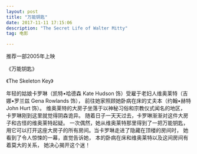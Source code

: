 ```yaml
---
layout: post
title: "万能钥匙"
date: 2017-11-11 17:15:06 
description: "The Secret Life of Walter Mitty"
tag: 电影

---
```




推荐一部2005年上映

《万能钥匙》

《The Skeleton Key》

年轻的姑娘卡罗琳（凯特•哈德森 Kate Hudson 饰）受雇于老妇人维奥莱特（吉娜•罗兰兹 Gena Rowlands 饰），
前往她家照顾她卧病在床的丈夫本（约翰•赫特 John Hurt 饰）。
维奥莱特的大房子坐落于以神秘习俗和宗教仪式闻名的地区，
卡罗琳刚到这里就觉得阴森诡异。
随着日子一天天过去，卡罗琳渐渐对这件大房子和古怪的维奥莱特起疑。
一次偶然，她从维奥莱特那里得到了一把万能钥匙，
用它可以打开这座大房子的所有房间。当卡罗琳走进了隐藏在顶楼的房间时，
她看到了令人惊悚的一幕，直觉告诉她，
本的卧病在床和维奥莱特以及这间房间有着莫大的关系，
她决心揭开这个迷！


